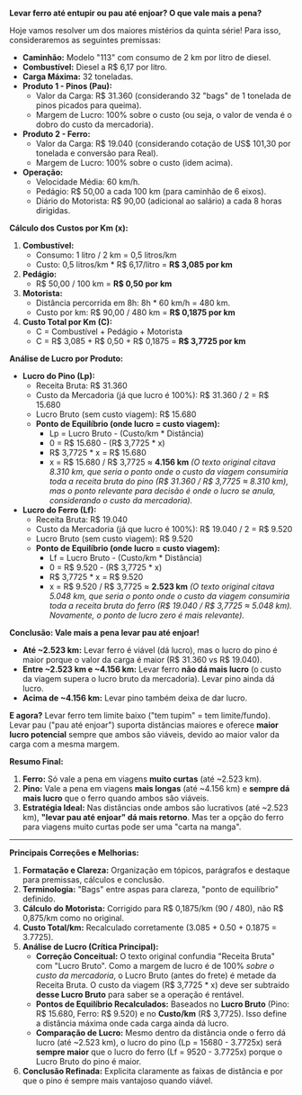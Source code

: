 **Levar ferro até entupir ou pau até enjoar? O que vale mais a pena?**

Hoje vamos resolver um dos maiores mistérios da quinta série! Para isso, consideraremos as seguintes premissas:

*   **Caminhão:** Modelo "113" com consumo de 2 km por litro de diesel.
*   **Combustível:** Diesel a R$ 6,17 por litro.
*   **Carga Máxima:** 32 toneladas.
*   **Produto 1 - Pinos (Pau):**
    *   Valor da Carga: R$ 31.360 (considerando 32 "bags" de 1 tonelada de pinos picados para queima).
    *   Margem de Lucro: 100% sobre o custo (ou seja, o valor de venda é o dobro do custo da mercadoria).
*   **Produto 2 - Ferro:**
    *   Valor da Carga: R$ 19.040 (considerando cotação de US$ 101,30 por tonelada e conversão para Real).
    *   Margem de Lucro: 100% sobre o custo (idem acima).
*   **Operação:**
    *   Velocidade Média: 60 km/h.
    *   Pedágio: R$ 50,00 a cada 100 km (para caminhão de 6 eixos).
    *   Diário do Motorista: R$ 90,00 (adicional ao salário) a cada 8 horas dirigidas.

**Cálculo dos Custos por Km (x):**

1.  **Combustível:**
    *   Consumo: 1 litro / 2 km = 0,5 litros/km
    *   Custo: 0,5 litros/km * R$ 6,17/litro = **R$ 3,085 por km**
2.  **Pedágio:**
    *   R$ 50,00 / 100 km = **R$ 0,50 por km**
3.  **Motorista:**
    *   Distância percorrida em 8h: 8h * 60 km/h = 480 km.
    *   Custo por km: R$ 90,00 / 480 km = **R$ 0,1875 por km**
4.  **Custo Total por Km (C):**
    *   C = Combustível + Pedágio + Motorista
    *   C = R$ 3,085 + R$ 0,50 + R$ 0,1875 = **R$ 3,7725 por km**

**Análise de Lucro por Produto:**

*   **Lucro do Pino (Lp):**
    *   Receita Bruta: R$ 31.360
    *   Custo da Mercadoria (já que lucro é 100%): R$ 31.360 / 2 = R$ 15.680
    *   Lucro Bruto (sem custo viagem): R$ 15.680
    *   **Ponto de Equilíbrio (onde lucro = custo viagem):**
        *   Lp = Lucro Bruto - (Custo/km * Distância)
        *   0 = R$ 15.680 - (R$ 3,7725 * x)
        *   R$ 3,7725 * x = R$ 15.680
        *   x = R$ 15.680 / R$ 3,7725 ≈ **4.156 km** *(O texto original citava 8.310 km, que seria o ponto onde o custo da viagem consumiria toda a receita bruta do pino (R$ 31.360 / R$ 3,7725 ≈ 8.310 km), mas o ponto relevante para decisão é onde o lucro se anula, considerando o custo da mercadoria).*
*   **Lucro do Ferro (Lf):**
    *   Receita Bruta: R$ 19.040
    *   Custo da Mercadoria (já que lucro é 100%): R$ 19.040 / 2 = R$ 9.520
    *   Lucro Bruto (sem custo viagem): R$ 9.520
    *   **Ponto de Equilíbrio (onde lucro = custo viagem):**
        *   Lf = Lucro Bruto - (Custo/km * Distância)
        *   0 = R$ 9.520 - (R$ 3,7725 * x)
        *   R$ 3,7725 * x = R$ 9.520
        *   x = R$ 9.520 / R$ 3,7725 ≈ **2.523 km** *(O texto original citava 5.048 km, que seria o ponto onde o custo da viagem consumiria toda a receita bruta do ferro (R$ 19.040 / R$ 3,7725 ≈ 5.048 km). Novamente, o ponto de lucro zero é mais relevante).*

**Conclusão: Vale mais a pena levar pau até enjoar!**

*   **Até ~2.523 km:** Levar ferro é viável (dá lucro), mas o lucro do pino é maior porque o valor da carga é maior (R$ 31.360 vs R$ 19.040).
*   **Entre ~2.523 km e ~4.156 km:** Levar ferro **não dá mais lucro** (o custo da viagem supera o lucro bruto da mercadoria). Levar pino ainda dá lucro.
*   **Acima de ~4.156 km:** Levar pino também deixa de dar lucro.

**E agora?** Levar ferro tem limite baixo ("tem tupim" = tem limite/fundo). Levar pau ("pau até enjoar") suporta distâncias maiores e oferece **maior lucro potencial** sempre que ambos são viáveis, devido ao maior valor da carga com a mesma margem.

**Resumo Final:**

1.  **Ferro:** Só vale a pena em viagens **muito curtas** (até ~2.523 km).
2.  **Pino:** Vale a pena em viagens **mais longas** (até ~4.156 km) e **sempre dá mais lucro** que o ferro quando ambos são viáveis.
3.  **Estratégia Ideal:** Nas distâncias onde ambos são lucrativos (até ~2.523 km), **"levar pau até enjoar" dá mais retorno**. Mas ter a opção do ferro para viagens muito curtas pode ser uma "carta na manga".

---

**Principais Correções e Melhorias:**

1.  **Formatação e Clareza:** Organização em tópicos, parágrafos e destaque para premissas, cálculos e conclusão.
2.  **Terminologia:** "Bags" entre aspas para clareza, "ponto de equilíbrio" definido.
3.  **Cálculo do Motorista:** Corrigido para R$ 0,1875/km (90 / 480), não R$ 0,875/km como no original.
4.  **Custo Total/km:** Recalculado corretamente (3.085 + 0.50 + 0.1875 = 3.7725).
5.  **Análise de Lucro (Crítica Principal):**
    *   **Correção Conceitual:** O texto original confundia "Receita Bruta" com "Lucro Bruto". Como a margem de lucro é de 100% *sobre o custo da mercadoria*, o Lucro Bruto (antes do frete) é metade da Receita Bruta. O custo da viagem (R$ 3,7725 * x) deve ser subtraído **desse Lucro Bruto** para saber se a operação é rentável.
    *   **Pontos de Equilíbrio Recalculados:** Baseados no **Lucro Bruto** (Pino: R$ 15.680, Ferro: R$ 9.520) e no **Custo/km** (R$ 3,7725). Isso define a distância máxima onde cada carga ainda dá lucro.
    *   **Comparação de Lucro:** Mesmo dentro da distância onde o ferro dá lucro (até ~2.523 km), o lucro do pino (Lp = 15680 - 3.7725x) será **sempre maior** que o lucro do ferro (Lf = 9520 - 3.7725x) porque o Lucro Bruto do pino é maior.
6.  **Conclusão Refinada:** Explicita claramente as faixas de distância e por que o pino é sempre mais vantajoso quando viável.